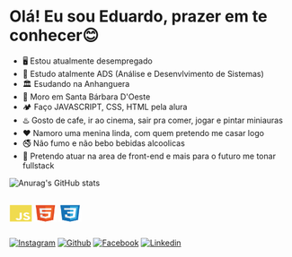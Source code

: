 # Olá! Eu sou Eduardo, prazer em te conhecer😊

- 🖥️ Estou atualmente desempregado
- 📖 Estudo atalmente ADS (Análise e Desenvlvimento de Sistemas)
- 🏛️ Esudando na Anhanguera 
- 🏡 Moro em Santa Bárbara D'Oeste 
- 🏕️ Faço JAVASCRIPT, CSS, HTML pela alura
- ♨️ Gosto de cafe, ir ao cinema, sair pra comer, jogar e pintar miniauras 
- ❤️ Namoro uma menina linda, com quem pretendo me casar logo
- 🚭 Não fumo e não bebo bebidas alcoolicas
- 👾 Pretendo atuar na area de front-end e mais para o futuro me tonar fullstack

![Anurag's GitHub stats](https://github-readme-stats.vercel.app/api?username=anuraghazra&show_icons=true&theme=radical)

<div style="display: inline_block"><br>
  <img align="center" alt="Rafa-Js" height="30" width="40" src="https://raw.githubusercontent.com/devicons/devicon/master/icons/javascript/javascript-plain.svg">
  <img align="center" alt="Rafa-HTML" height="30" width="40" src="https://raw.githubusercontent.com/devicons/devicon/master/icons/html5/html5-original.svg">
  <img align="center" alt="Rafa-CSS" height="30" width="40" src="https://raw.githubusercontent.com/devicons/devicon/master/icons/css3/css3-original.svg">
</div>
  
  ##
 
[![Instagram](https://img.shields.io/badge/Instagram-E4405F?style=for-the-badge&logo=instagram&logoColor=white)](https://www.instagram.com/eduardoemydio/)
[![Github](https://img.shields.io/badge/GitHub-100000?style=for-the-badge&logo=github&logoColor=white)](https://github.com/Emy-king)
[![Facebook](https://img.shields.io/badge/Facebook-1877F2?style=for-the-badge&logo=facebook&logoColor=white)](https://www.facebook.com/eduardo.emydio.5/)
[![Linkedin](https://img.shields.io/badge/LinkedIn-0077B5?style=for-the-badge&logo=linkedin&logoColor=white)](https://www.linkedin.com/in/eduardo-emydio-063208259/)
